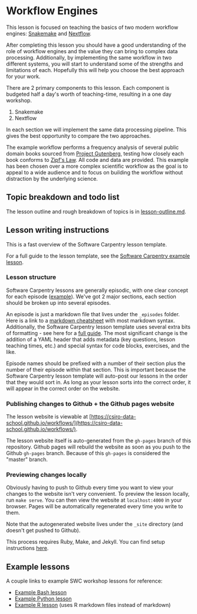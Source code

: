 # Workflow Engines

This lesson is focused on teaching the basics of two modern workflow engines: [Snakemake](https://snakemake.readthedocs.io/en/stable/) and [Nextflow](https://www.nextflow.io/).

After completing this lesson you should have a good understanding of the role
of workflow engines and the value they can bring to complex data processing.
Additionally, by implementing the same workflow in two different systems, you
will start to understand some of the strengths and limitations of each.
Hopefully this will help you choose the best approach for your work.

There are 2 primary components to this lesson. Each component is budgeted
half a day's worth of teaching-time, resulting in a one day workshop.

1. Snakemake
2. Nextflow

In each section we will implement the same data processing pipeline. This gives the best opportunity to compare the two approaches.

The example workflow performs a frequency analysis of several public domain books sourced from [Project Gutenberg](https://www.gutenberg.org/), testing how closely each book conforms to [Zipf's Law](https://en.wikipedia.org/wiki/Zipf%27s_law). All code and data are provided. This example has been chosen over a more complex scientific workflow as the goal is to appeal to a wide audience and to focus on building the workflow without distraction by the underlying science.

## Topic breakdown and todo list

The lesson outline and rough breakdown of topics is in
[lesson-outline.md](lesson-outline.md).

## Lesson writing instructions

This is a fast overview of the Software Carpentry lesson template.

For a full guide to the lesson template, see the
[Software Carpentry example lesson](http://swcarpentry.github.io/lesson-example/).

### Lesson structure

Software Carpentry lessons are generally episodic, with one clear concept for each episode
([example](http://swcarpentry.github.io/r-novice-gapminder/)).
We've got 2 major sections, each section should be broken up into several episodes.

An episode is just a markdown file that lives under the `_episodes` folder.
Here is a link to a [markdown cheatsheet](https://github.com/adam-p/markdown-here/wiki/Markdown-Cheatsheet) with most markdown syntax.
Additionally, the Software Carpentry lesson template uses several extra bits of formatting - see here for a [full guide](http://swcarpentry.github.io/lesson-example/04-formatting/).
The most significant change is the addition of a YAML header that adds metadata (key questions, lesson teaching times, etc.)
and special syntax for code blocks, exercises, and the like.

Episode names should be prefixed with a number of their section plus the number of their episode within that section.
This is important because the Software Carpentry lesson template will auto-post our lessons in the order that they would sort in.
As long as your lesson sorts into the correct order,
it will appear in the correct order on the website.

### Publishing changes to Github + the Github pages website

The lesson website is viewable at [https://csiro-data-school.github.io/workflows/](https://csiro-data-school.github.io/workflows/).

The lesson website itself is auto-generated from the `gh-pages` branch of this repository.
Github pages will rebuild the website as soon as you push to the Github `gh-pages` branch.
Because of this `gh-pages` is considered the "master" branch.

### Previewing changes locally

Obviously having to push to Github every time you want to view your changes to the website isn't very convenient.
To preview the lesson locally, run `make serve`.
You can then view the website at `localhost:4000` in your browser.
Pages will be automatically regenerated every time you write to them.

Note that the autogenerated website lives under the `_site` directory
(and doesn't get pushed to Github).

This process requires Ruby, Make, and Jekyll. You can find setup instructions [here](http://swcarpentry.github.io/lesson-example/setup/).

## Example lessons

A couple links to example SWC workshop lessons for reference:

* [Example Bash lesson](https://github.com/swcarpentry/shell-novice)
* [Example Python lesson](https://github.com/swcarpentry/python-novice-inflammation)
* [Example R lesson](https://github.com/swcarpentry/r-novice-gapminder) (uses R markdown files instead of markdown)